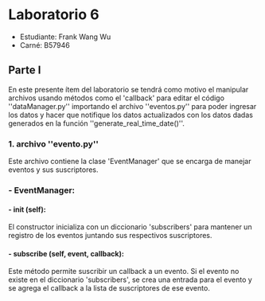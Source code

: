 # Laboratorio 6
- Estudiante: Frank Wang Wu
- Carné: B57946
  
## Parte I
En este presente ítem del laboratorio se tendrá como motivo el manipular archivos usando métodos como el 'callback' para editar el código ''dataManager.py'' importando el archivo ''eventos.py'' para poder ingresar los datos y hacer que notifique los datos actualizados con los datos dadas generados en la función ''generate_real_time_date()''.

### 1. archivo ''evento.py''
Este archivo contiene la clase 'EventManager' que se encarga de manejar eventos y sus suscriptores.

### - EventManager:
#### - **init (self)**: 
El constructor inicializa con un diccionario 'subscribers' para mantener un registro de los eventos juntando sus respectivos suscriptores.
#### - **subscribe (self, event, callback)**: 
Este método permite suscribir un callback a un evento. Si el evento no existe en el diccionario 'subscribers', se crea una entrada para el evento y se agrega el callback a la lista de suscriptores de ese evento.
